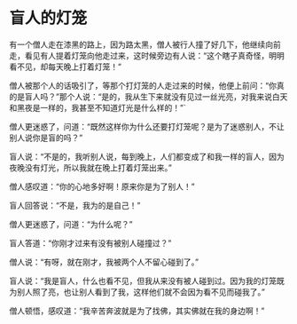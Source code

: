 # 盲人的灯笼
有一个僧人走在漆黑的路上，因为路太黑，僧人被行人撞了好几下，他继续向前走，看见有人提着灯笼向他走过来，这时候旁边有人说：“这个瞎子真奇怪，明明看不见，却每天晚上打着灯笼！” 


僧人被那个人的话吸引了，等那个打灯笼的人走过来的时候，他便上前问：“你真的是盲人吗？”那个人说：“是的，我从生下来就没有见过一丝光亮，对我来说白天和黑夜是一样的，我甚至不知道灯光是什么样的！”` 


僧人更迷惑了，问道：“既然这样你为什么还要打灯笼呢？是为了迷惑别人，不让别人说你是盲的吗？” 


盲人说：“不是的，我听别人说，每到晚上，人们都变成了和我一样的盲人，因为夜晚没有灯光，所以我就在晚上打着灯笼出来。” 


僧人感叹道：“你的心地多好啊！原来你是为了别人！” 


盲人回答说：“不是，我为的是自己！” 


僧人更迷惑了，问道：“为什么呢？” 


盲人答道：“你刚才过来有没有被别人碰撞过？” 


僧人说：“有呀，就在刚才，我被两个人不留心碰到了。” 


盲人说：“我是盲人，什么也看不见，但我从来没有被人碰到过。因为我的灯笼既为别人照了亮，也让别人看到了我，这样他们就不会因为看不见而碰我了。” 


僧人顿悟，感叹道：“我辛苦奔波就是为了找佛，其实佛就在我的身边啊！” 

 